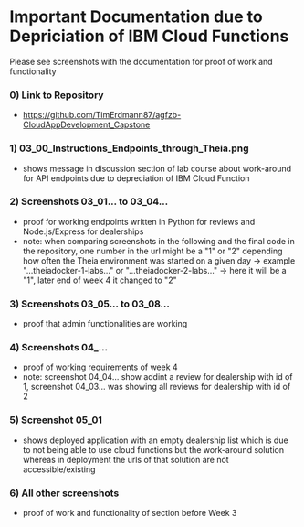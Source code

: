 # Important Documentation due to Depriciation of IBM Cloud Functions

Please see screenshots with the documentation for proof of work and functionality

### 0) Link to Repository
- https://github.com/TimErdmann87/agfzb-CloudAppDevelopment_Capstone

### 1) 03_00_Instructions_Endpoints_through_Theia.png
- shows message in discussion section of lab course about work-around for API endpoints due to depreciation of IBM Cloud Function

### 2) Screenshots 03_01... to 03_04...
- proof for working endpoints written in Python for reviews and Node.js/Express for dealerships
- note: when comparing screenshots in the following and the final code in the repository, one number in the url might be a "1" or "2" depending how often the Theia environment was started on a given day -> example "...theiadocker-1-labs..." or "...theiadocker-2-labs..." -> here it will be a "1", later end of week 4 it changed to "2"

### 3) Screenshots 03_05... to 03_08...
- proof that admin functionalities are working

### 4) Screenshots 04_...
- proof of working requirements of week 4
- note: screenshot 04_04... show addint a review for dealership with id of 1, screenshot 04_03... was showing all reviews for dealership with id of 2

### 5) Screenshot 05_01
- shows deployed application with an empty dealership list which is due to not being able to use cloud functions but the work-around solution whereas in deployment the urls of that solution are not accessible/existing

### 6) All other screenshots
- proof of work and functionality of section before Week 3
